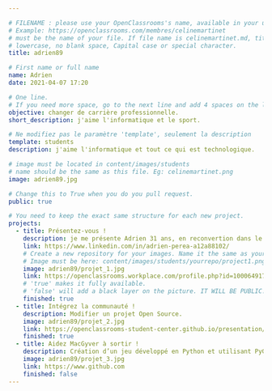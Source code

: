 ```yaml
---

# FILENAME : please use your OpenClassrooms's name, available in your url.
# Example: https://openclassrooms.com/membres/celinemartinet
# must be the name of your file. If file name is celinemartinet.md, title is celinemartinet.
# lowercase, no blank space, Capital case or special character.
title: adrien89

# First name or full name
name: Adrien
date: 2021-04-07 17:20

# One line.
# If you need more space, go to the next line and add 4 spaces on the left, as in 'description'.
objective: changer de carrière professionnelle.
short_description: j'aime l'informatique et le sport.

# Ne modifiez pas le paramètre 'template', seulement la description
template: students
description: j'aime l'informatique et tout ce qui est technologique.

# image must be located in content/images/students
# name should be the same as this file. Eg: celinemartinet.png
image: adrien89.jpg

# Change this to True when you do you pull request.
public: true

# You need to keep the exact same structure for each new project.
projects:
  - title: Présentez-vous !
    description: je me présente Adrien 31 ans, en reconvertion dans le developpement IOS.
    link: https://www.linkedin.com/in/adrien-perea-a12a88102/
    # Create a new repository for your images. Name it the same as your nickname and profile picture.
    # Image must be here: content/images/students/yourrepo/project1.png
    image: adrien89/projet_1.jpg
    link: https://openclassrooms.workplace.com/profile.php?id=100064917588120
    # 'true' makes it fully available.
    # 'false' will add a black layer on the picture. IT WILL BE PUBLIC!
    finished: true
  - title: Intégrez la communauté !
    description: Modifier un projet Open Source. 
    image: adrien89/projet_2.jpg
    link: https://openclassrooms-student-center.github.io/presentation/students/ratus.html
    finished: true
  - title: Aidez MacGyver à sortir !
    description: Création d’un jeu développé en Python et utilisant PyGame.
    image: adrien89/projet_3.jpg
    link: https://www.github.com
    finished: false
---
```

